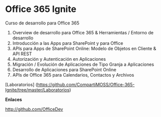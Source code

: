 # Office 365 Ignite
Curso de desarrollo para Office 365

1. Overview de desarrollo para Office 365 & Herramientas / Entorno de desarrollo
2. Introducción a las Apps para SharePoint y para Office
3. APIs para Apps de SharePoint Online: Modelo de Objetos en Cliente & API REST
4. Autorización y Autenticación en Aplicaciones
5. Migración / Evolución de Aplicaciones de Tipo Granja a Aplicaciones 
6. Desarrollo de Aplicaciones para SharePoint Online
7. APIs de Office 365 para Calendarios, Contactos y Archivos 

[Laboratorios] (https://github.com/CompartiMOSS/Office-365-Ignite/tree/master/Laboratorios)

**Enlaces**

http://github.com/OfficeDev



